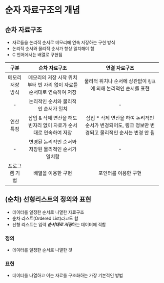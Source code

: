 # 순자 자료구조의 개념
## 순차 자료구조
- 자료들을 논리적 순서로 메모리에 연속 저장하는 구현 방식
- 논리적 순서와 물리적 순서가 항상 일치해야 함
- C 언어에서는 배열로 구현됨

구분 | 순차 자료구조 | 연결 자료구조
:---: |:---: |:---: |
메모리 저장 방식 | 메모리의 저장 시작 위치부터 빈 자리 없이 자료를 순서대로 연속하여 저장 | 물리적 위치나 순서에 상관없이 `링크`에 의해 논리적인 순서를 표현
\- | 논리적인 순서와 물리적인 순서가 일치 | \-
연산 특징 | 삽입 & 삭제 연산을 해도 빈자리 없이 자료가 순서대로 연속하여 저장 | 삽입 * 삭제 연산을 하여 논리적인 순서가 변경되어도, 링크 정보만 변경되고 물리적인 순서는 변경 안 됨
\- | 변경된 논리적인 순서와 저장된 물리적인 순서가 일치함 | \-
프로그램 기법 | 배열을 이용한 구현 | 포인터를 이용한 구현

## (순차) 선형리스트의 정의와 표현
- 데이터를 일정한 순서로 나열한 자료구조
- 순차 리스트(Ordered List)라고도 함
- 선형 리스트는 입력 ***순서대로 저장***하는 데이터에 적합

### 정의
- 데이터를 일정한 순서로 나열한 것

### 표현
- 데이터를 나열하고 이는 자료를 구조화하는 가장 기본적인 방법